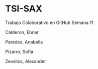 # TSI-SAX
Trabajo Colaborativo en GitHub Semana 11 

Calderon, Ebner

Paredes, Anabella

Pizarro, Sofia

Zevallos, Alexander

